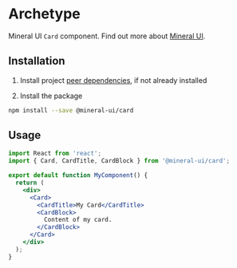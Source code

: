 # Archetype

Mineral UI `Card` component. Find out more about [Mineral UI](https://github.com/mineral-ui/mineral-ui).


## Installation

1. Install project [peer dependencies](../../docs/peer-dependencies.md), if not already installed

2. Install the package

  ```sh
  npm install --save @mineral-ui/card
  ```


## Usage

```jsx
import React from 'react';
import { Card, CardTitle, CardBlock } from '@mineral-ui/card';

export default function MyComponent() {
  return (
    <div>
      <Card>
        <CardTitle>My Card</CardTitle>
        <CardBlock>
          Content of my card.
        </CardBlock>
      </Card>
    </div>
  );
}
```
